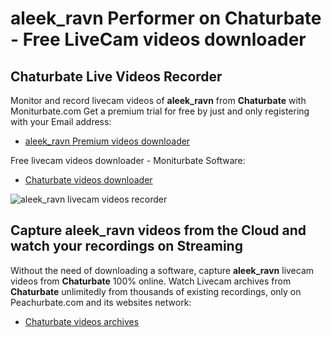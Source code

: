 # aleek_ravn Performer on Chaturbate - Free LiveCam videos downloader

## Chaturbate Live Videos Recorder

Monitor and record livecam videos of **aleek_ravn** from **Chaturbate** with Moniturbate.com
Get a premium trial for free by just and only registering with your Email address:
* [aleek_ravn Premium videos downloader](https://moniturbate.com/request-demo-licence-key.html)

Free livecam videos downloader - Moniturbate Software:
* [Chaturbate videos downloader](https://moniturbate.com/moniturbate-download-software.html)

![aleek_ravn livecam videos recorder](https://peachurnet.com/templates/moniturbate-software.png)


## Capture aleek_ravn videos from the Cloud and watch your recordings on Streaming

Without the need of downloading a software, capture **aleek_ravn** livecam videos from **Chaturbate** 100% online.
Watch Livecam archives from **Chaturbate** unlimitedly from thousands of existing recordings, only on Peachurbate.com and its websites network:
* [Chaturbate videos archives](https://peachurnet.com/)
